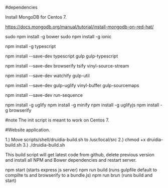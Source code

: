 #dependencies

Install MongoDB for Centos 7.

https://docs.mongodb.org/manual/tutorial/install-mongodb-on-red-hat/

sudo npm install -g bower
sudo npm install -g ionic

npm install -g typescript

npm install --save-dev typescript gulp gulp-typescript

npm install --save-dev browserify tsify vinyl-source-stream

npm install --save-dev watchify gulp-util

npm install --save-dev gulp-uglify vinyl-buffer gulp-sourcemaps

npm install --save-dev run-sequence

npm install -g uglify
npm install -g minify
npm install -g uglifyjs
npm install -g browserify

#note
The init script is meant to work on Centos 7.

#Website application.

1.) Move scripts/shell/druidia-build.sh to /usr/local/src
2.) chmod +x druidia-build.sh
3.) ./druidia-build.sh

This build script will get latest code from github, delete previous version and install
all NPM and Bower dependencies and restart server.

npm start (starts express js server)
npm run build (runs gulpfile default to compilte ts and browserify to a bundle.js)
npm run brun (runs build and start)

